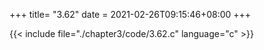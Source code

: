 +++
title= "3.62"
date = 2021-02-26T09:15:46+08:00
+++

{{< include file="./chapter3/code/3.62.c" language="c" >}}

